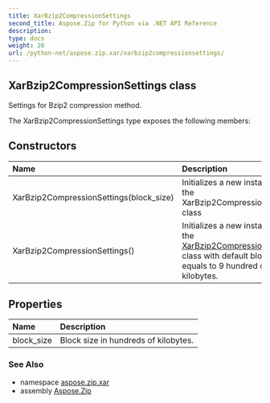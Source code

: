 ```yaml
---
title: XarBzip2CompressionSettings
second_title: Aspose.Zip for Python via .NET API Reference
description: 
type: docs
weight: 20
url: /python-net/aspose.zip.xar/xarbzip2compressionsettings/
---
```


## XarBzip2CompressionSettings class

Settings for Bzip2 compression method.

The XarBzip2CompressionSettings type exposes the following members:
## Constructors
| Name | Description |
| :- | :- |
|XarBzip2CompressionSettings(block_size)|Initializes a new instance of the XarBzip2CompressionSettings class|
|XarBzip2CompressionSettings()|Initializes a new instance of the [XarBzip2CompressionSettings](/zip/python-net/aspose.zip.xar/xarbzip2compressionsettings/) class with default block size, equals to 9 hundred of kilobytes.|
## Properties
| Name | Description |
| :- | :- |
|block_size|Block size in hundreds of kilobytes.|

### See Also

* namespace [aspose.zip.xar](/zip/python-net/aspose.zip.xar/)
* assembly [Aspose.Zip](/zip/python-net/)


